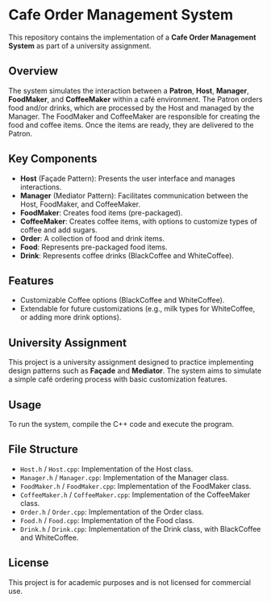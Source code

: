 # Cafe Order Management System

This repository contains the implementation of a **Cafe Order Management System** as part of a university assignment.

## Overview

The system simulates the interaction between a **Patron**, **Host**, **Manager**, **FoodMaker**, and **CoffeeMaker** within a café environment. The Patron orders food and/or drinks, which are processed by the Host and managed by the Manager. The FoodMaker and CoffeeMaker are responsible for creating the food and coffee items. Once the items are ready, they are delivered to the Patron.

## Key Components

- **Host** (Façade Pattern): Presents the user interface and manages interactions.
- **Manager** (Mediator Pattern): Facilitates communication between the Host, FoodMaker, and CoffeeMaker.
- **FoodMaker**: Creates food items (pre-packaged).
- **CoffeeMaker**: Creates coffee items, with options to customize types of coffee and add sugars.
- **Order**: A collection of food and drink items.
- **Food**: Represents pre-packaged food items.
- **Drink**: Represents coffee drinks (BlackCoffee and WhiteCoffee).

## Features

- Customizable Coffee options (BlackCoffee and WhiteCoffee).
- Extendable for future customizations (e.g., milk types for WhiteCoffee, or adding more drink options).

## University Assignment

This project is a university assignment designed to practice implementing design patterns such as **Façade** and **Mediator**. The system aims to simulate a simple café ordering process with basic customization features.

## Usage

To run the system, compile the C++ code and execute the program.

## File Structure

- `Host.h` / `Host.cpp`: Implementation of the Host class.
- `Manager.h` / `Manager.cpp`: Implementation of the Manager class.
- `FoodMaker.h` / `FoodMaker.cpp`: Implementation of the FoodMaker class.
- `CoffeeMaker.h` / `CoffeeMaker.cpp`: Implementation of the CoffeeMaker class.
- `Order.h` / `Order.cpp`: Implementation of the Order class.
- `Food.h` / `Food.cpp`: Implementation of the Food class.
- `Drink.h` / `Drink.cpp`: Implementation of the Drink class, with BlackCoffee and WhiteCoffee.

## License

This project is for academic purposes and is not licensed for commercial use.
